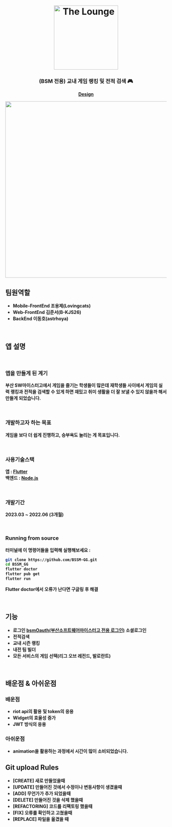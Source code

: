 <h1 align="center">
	<img
		width="200"
		alt="The Lounge"
		src="https://user-images.githubusercontent.com/89582664/228715980-8885efbc-00dd-48d3-bf1a-1c4c8641e1ff.png">
</h1>

<h3 align="center">
	(BSM 전용)  교내 게임 랭킹 및 전적 검색 🎮
</h3>

<p align="center">
	<strong>
		<a href="https://www.figma.com/file/AkylsIfrn01rwvuRjRJOyd/%EC%99%80%EB%93%9C%EC%A2%80-%EB%B0%95%EC%95%84%EB%9D%BC?node-id=0-1&t=ORAwgDu9h86GLumM-0">Design</a>
		


<p align="center">
	<img src="https://user-images.githubusercontent.com/89582664/211317339-4e4e3681-3071-429e-8c91-bbb6c5b6ed11.png" width="550">
</p>

## 팀원역할

- **Mobile-FrontEnd** 조용제(Lovingcats)	
- **Web-FrontEnd** 김준서(B-KJS26)
- **BackEnd** 이동호(astrhoya)	
<br>
		
## 앱 설명

<br>
		
### 앱을 만들게 된 계기
  부산 SW마이스터고에서 게임을 즐기는 학생들이 많은데 재학생들 사이에서 게임의 실력 랭킹과 전적을 검색할 수 있게 하면 재밌고 
  취미 생활을 더 잘 보낼 수 있지 않을까 해서 만들게 되었습니다.

<br>
		
### 개발하고자 하는 목표
  게임을 보다 더 쉽게 진행하고, 승부욕도 늘리는 게 목표입니다.

<br>
		
### 사용기술스택
앱 :  [Flutter](https://flutter.dev/?gclid=Cj0KCQiAg_KbBhDLARIsANx7wAz5lYyBO9RFwhX-V1IJ_xWVuCK1cZkySEkWeqZMPGofPCvRPaHPlWAaAijFEALw_wcB&gclsrc=aw.ds)
<br>
백엔드 :  [Node.js](https://nodejs.org/ko)
	
<br>
		
### 개발기간

2023.03 ~ 2022.06 (3개월)

<br>

### Running from source

터미널에 이 명령어들을 입력해 실행해보세요 : 

```sh
git clone https://github.com/BSSM-GG.git
cd BSSM_GG
flutter doctor
flutter pub get
flutter run
```

Flutter doctor에서 오류가 난다면 구글링 후 해결

<br>

## 기능

- 로그인  [bsmOauth(부산소프트웨어마이스터고 전용 로그인)](https://auth.bssm.kro.kr/oauth?clientId=5f034939&redirectURI=http://localhost:3000/oauth) 소셜로그인
- 전적검색
- 교내 시즌 랭킹
- 내전 팀 빌더
- 모든 서비스의 게임 선택(리그 오브 레전드, 발로란트)
		
<br>
		
## 배운점 & 아쉬운점
		
### 배운점
 - riot api의 활용 및 token의 응용
 - Widget의 효율성 증가
 - JWT 방식의 응용
		
### 아쉬운점
 - animation을 활용하는 과정에서 시간이 많이 소비되었습니다.
 
 
## Git upload Rules

- [CREATE] 새로 만들었을때
- [UPDATE] 만들어진 것에서 수정이나 변동사항이 생겼을때
- [ADD] 무언가가 추가 되었을때
- [DELETE] 만들어진 것을 삭제 했을때
- [REFACTORING] 코드를 리팩토링 했을때
- [FIX] 오류를 확인하고 고쳤을때
- [REPLACE] 파일을 옮겼을 때
